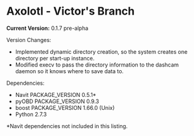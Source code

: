 # Axolotl - Victor's Branch
__Current Version:__ 0.1.7 pre-alpha

Version Changes:
- Implemented dynamic directory creation, so the system creates one directory per start-up instance.
- Modified execv to pass the directory information to the dashcam daemon so it knows where to save data to.

Dependencies:
- Navit PACKAGE_VERSION 0.5.1\*
- pyOBD PACKAGE_VERSION 0.9.3
- boost PACKAGE_VERSION 1.66.0 (Unix)
- Python 2.7.3

\*Navit dependencies not included in this listing. 

